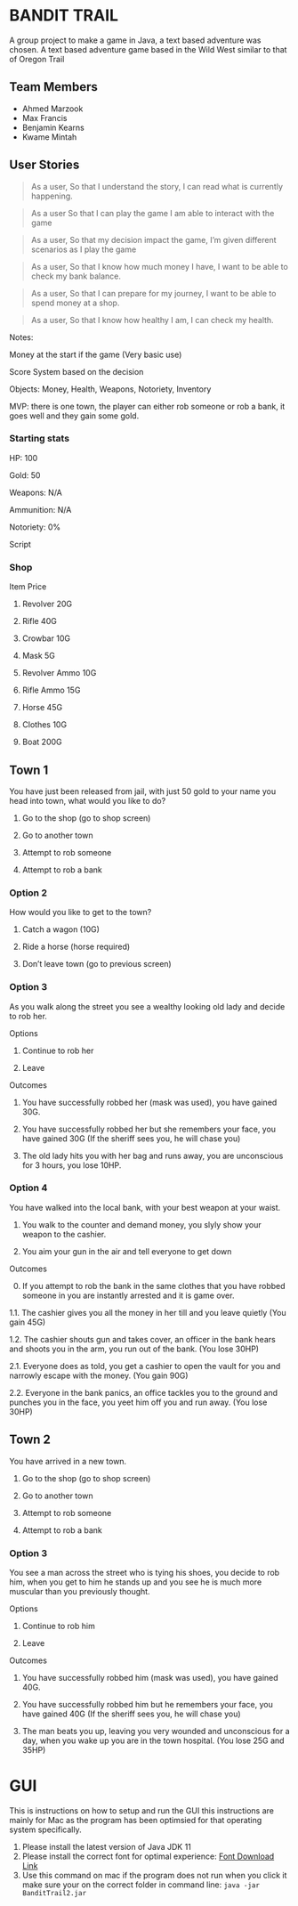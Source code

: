 # BANDIT TRAIL

A group project to make a game in Java, a text based adventure was chosen. A text based adventure game based in the
Wild West similar to that of Oregon Trail

## Team Members

- Ahmed Marzook
- Max Francis
- Benjamin Kearns
- Kwame Mintah

## User Stories

> As a user,
> So that I understand the story,
> I can read what is currently happening.


> As a user
> So that I can play the game
> I am able to interact with the game

> As a user,
> So that my decision impact the game,
> I’m given different scenarios as I play the game

> As a user,
> So that I know how much money I have,
> I want to be able to check my bank balance.

> As a user,
> So that I can prepare for my journey,
> I want to be able to spend money at a shop.

> As a user,
> So that I know how healthy I am,
> I can check my health.

Notes:

Money at the start if the game (Very basic use)

Score System based on the decision

Objects: Money, Health, Weapons, Notoriety, Inventory

MVP: there is one town, the player can either rob someone or rob a bank, it goes well and they gain some gold.

### Starting stats

HP: 100

Gold: 50

Weapons: N/A

Ammunition: N/A

Notoriety: 0%

Script

### Shop

Item Price

1. Revolver 20G

2. Rifle 40G

3. Crowbar 10G

4. Mask 5G

5. Revolver Ammo 10G

6. Rifle Ammo 15G

7. Horse 45G

8. Clothes 10G

9. Boat 200G

## Town 1

You have just been released from jail, with just 50 gold to your name you head into town, what would you like to do?

1. Go to the shop (go to shop screen)

2. Go to another town

3. Attempt to rob someone

4. Attempt to rob a bank

### Option 2

How would you like to get to the town?

1. Catch a wagon (10G)

2. Ride a horse (horse required)

3. Don’t leave town (go to previous screen)

### Option 3

As you walk along the street you see a wealthy looking old lady and decide to rob her.

Options

1. Continue to rob her

2. Leave

Outcomes

1. You have successfully robbed her (mask was used), you have gained 30G.

2. You have successfully robbed her but she remembers your face, you have gained 30G (If the sheriff sees you, he will
   chase you)

3. The old lady hits you with her bag and runs away, you are unconscious for 3 hours, you lose 10HP.

### Option 4

You have walked into the local bank, with your best weapon at your waist.

1. You walk to the counter and demand money, you slyly show your weapon to the cashier.

2. You aim your gun in the air and tell everyone to get down

Outcomes

0. If you attempt to rob the bank in the same clothes that you have robbed someone in you are instantly arrested and it
   is game over.

1.1. The cashier gives you all the money in her till and you leave quietly (You gain 45G)

1.2. The cashier shouts gun and takes cover, an officer in the bank hears and shoots you in the arm, you run out of the
bank. (You lose 30HP)

2.1. Everyone does as told, you get a cashier to open the vault for you and narrowly escape with the money. (You gain
90G)

2.2. Everyone in the bank panics, an office tackles you to the ground and punches you in the face, you yeet him off you
and run away. (You lose 30HP)

## Town 2

You have arrived in a new town.

1. Go to the shop (go to shop screen)

2. Go to another town

3. Attempt to rob someone

4. Attempt to rob a bank

### Option 3

You see a man across the street who is tying his shoes, you decide to rob him, when you get to him he stands up and you
see he is much more muscular than you previously thought.

Options

1. Continue to rob him

2. Leave

Outcomes

1. You have successfully robbed him (mask was used), you have gained 40G.

2. You have successfully robbed him but he remembers your face, you have gained 40G (If the sheriff sees you, he will
   chase you)

3. The man beats you up, leaving you very wounded and unconscious for a day, when you wake up you are in the town
   hospital. (You lose 25G and 35HP)

# GUI

This is instructions on how to setup and run the GUI this instructions are mainly for Mac as the program has been
optimsied for that operating system specifically.

1. Please install the latest version of Java JDK 11
2. Please install the correct font for optimal
   experience: [Font Download Link](https://github.com/GoldenDrop/Kiokuryou_2D/tree/master/2D%20Kiokuryoku/Assets/Font)
3. Use this command on mac if the program does not run when you click it make sure your on the correct folder in command
   line: `java -jar BanditTrail2.jar`
